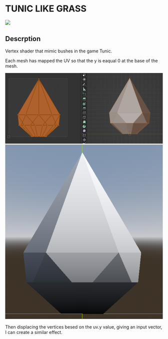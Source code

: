 # TUNIC LIKE GRASS

![](imgs/grass.gif)

## Descrption

Vertex shader that mimic bushes in the game Tunic.

Each mesh has mapped the UV so that the y is eaqual 0 at the base of the mesh.

![](imgs/uv.png)
![](imgs/uv_2.png)

Then displacing the vertices besed on the uv.y value, giving an input vector, I can create a similar effect.